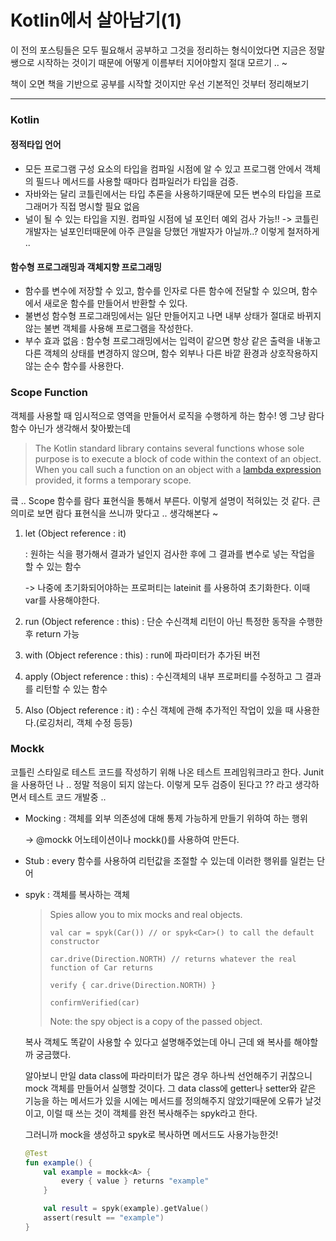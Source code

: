 # Kotlin에서 살아남기(1)



이 전의 포스팅들은 모두 필요해서 공부하고 그것을 정리하는 형식이었다면 지금은 정말 쌩으로 시작하는 것이기 때문에 어떻게 이름부터 지어야할지 절대 모르기 .. ~ 

책이 오면 책을 기반으로 공부를 시작할 것이지만 우선 기본적인 것부터 정리해보기



------



### Kotlin

#### 정적타입 언어

- 모든 프로그램 구성 요소의 타입을 컴파일 시점에 알 수 있고 프로그램 안에서 객체의 필드나 메서드를 사용할 때마다 컴파일러가 타입을 검증.
- 자바와는 달리 코틀린에서는 타입 추론을 사용하기때문에 모든 변수의 타입을 프로그래머가 직접 명시할 필요 없음
- 널이 될 수 있는 타입을 지원. 컴파일 시점에 널 포인터 예외 검사 가능!! 
  -> 코틀린 개발자는 널포인터때문에 아주 큰일을 당했던 개발자가 아닐까..? 이렇게 철저하게 ..



#### 함수형 프로그래밍과 객체지향 프로그래밍

- 함수를 변수에 저장할 수 있고, 함수를 인자로 다른 함수에 전달할 수 있으며, 함수에서 새로운 함수를 만들어서 반환할 수 있다.
- 불변성 함수형 프로그래밍에서는 일단 만들어지고 나면 내부 상태가 절대로 바뀌지 않는 불변 객체를 사용해 프로그램을 작성한다.
- 부수 효과 없음 : 함수형 프로그래밍에서는 입력이 같으면 항상 같은 출력을 내놓고 다른 객체의 상태를 변경하지 않으며, 함수 외부나 다른 바깥 환경과 상호작용하지 않는 순수 함수를 사용한다.



### Scope Function

객체를 사용할 때 임시적으로 영역을 만들어서 로직을 수행하게 하는 함수! 엥 그냥 람다 함수 아닌가 생각해서 찾아봤는데

> The Kotlin standard library contains several functions whose sole purpose is to execute a block of code within the context of an object. When you call such a function on an object with a [lambda expression](https://kotlinlang.org/docs/lambdas.html) provided, it forms a temporary scope.

킄 .. Scope 함수를 람다 표현식을 통해서 부른다. 이렇게 설명이 적혀있는 것 같다. 큰 의미로 보면 람다 표현식을 쓰니까 맞다고 .. 생각해본다 ~ 

1. let (Object reference : it)

   : 원하는 식을 평가해서 결과가 널인지 검사한 후에 그 결과를 변수로 넣는 작업을 할 수 있는 함수

   -> 나중에 초기화되어야하는 프로퍼티는 lateinit 를 사용하여 초기화한다. 이때 var를 사용해야한다. 

2. run (Object reference : this) : 단순 수신객체 리턴이 아닌 특정한 동작을 수행한 후 return 가능

3. with (Object reference : this) : run에 파라미터가 추가된 버전

4. apply (Object reference : this) : 수신객체의 내부 프로퍼티를 수정하고 그 결과를 리턴할 수 있는 함수

5. Also (Object reference : it) : 수신 객체에 관해 추가적인 작업이 있을 때 사용한다.(로깅처리, 객체 수정 등등)



### Mockk

코틀린 스타일로 테스트 코드를 작성하기 위해 나온 테스트 프레임워크라고 한다. Junit을 사용하던 나 .. 정말 적응이 되지 않는다. 이렇게 모두 검증이 된다고 ?? 라고 생각하면서 테스트 코드 개발중 .. 

- Mocking : 객체를 외부 의존성에 대해 통제 가능하게 만들기 위하여 하는 행위

  -> @mockk 어노테이션이나 mockk()를 사용하여 만든다.

- Stub : every 함수를 사용하여 리턴값을 조절할 수 있는데 이러한 행위를 일컫는 단어

- spyk : 객체를 복사하는 객체 

  > Spies allow you to mix mocks and real objects.
  >
  > ```
  > val car = spyk(Car()) // or spyk<Car>() to call the default constructor
  > 
  > car.drive(Direction.NORTH) // returns whatever the real function of Car returns
  > 
  > verify { car.drive(Direction.NORTH) }
  > 
  > confirmVerified(car)
  > ```
  >
  > Note: the spy object is a copy of the passed object.

  복사 객체도 똑같이 사용할 수 있다고 설명해주었는데 아니 근데 왜 복사를 해야할까 궁금했다.

  알아보니 만일 data class에 파라미터가 많은 경우 하나씩 선언해주기 귀찮으니 mock 객체를 만들어서 실행할 것이다. 그 data class에 getter나 setter와 같은 기능을 하는 메서드가 있을 시에는 메서드를 정의해주지 않았기때문에 오류가 날것이고, 이럴 때 쓰는 것이 객체를 완전 복사해주는 spyk라고 한다. 

  그러니까 mock을 생성하고 spyk로 복사하면 메서드도 사용가능한것!

  ```kotlin
  @Test
  fun example() {
      val example = mockk<A> {
          every { value } returns "example"
      }
  
      val result = spyk(example).getValue()
      assert(result == "example")
  }
  ```

  

  

